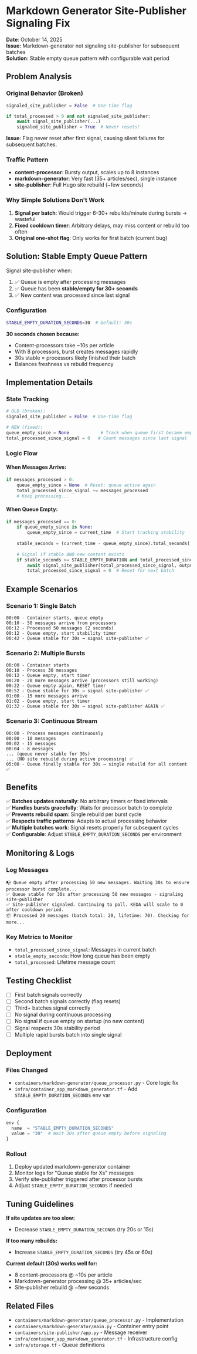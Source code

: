# Markdown Generator Site-Publisher Signaling Fix

**Date**: October 14, 2025  
**Issue**: Markdown-generator not signaling site-publisher for subsequent batches  
**Solution**: Stable empty queue pattern with configurable wait period

## Problem Analysis

### Original Behavior (Broken)
```python
signaled_site_publisher = False  # One-time flag

if total_processed > 0 and not signaled_site_publisher:
    await signal_site_publisher(...)
    signaled_site_publisher = True  # Never resets!
```

**Issue**: Flag never reset after first signal, causing silent failures for subsequent batches.

### Traffic Pattern
- **content-processor**: Bursty output, scales up to 8 instances
- **markdown-generator**: Very fast (35+ articles/sec), single instance  
- **site-publisher**: Full Hugo site rebuild (~few seconds)

### Why Simple Solutions Don't Work

1. **Signal per batch**: Would trigger 6-30+ rebuilds/minute during bursts → wasteful
2. **Fixed cooldown timer**: Arbitrary delays, may miss content or rebuild too often
3. **Original one-shot flag**: Only works for first batch (current bug)

## Solution: Stable Empty Queue Pattern

Signal site-publisher when:
1. ✅ Queue is empty after processing messages
2. ✅ Queue has been **stable/empty for 30+ seconds**
3. ✅ New content was processed since last signal

### Configuration
```bash
STABLE_EMPTY_DURATION_SECONDS=30  # Default: 30s
```

**30 seconds chosen because:**
- Content-processors take ~10s per article
- With 8 processors, burst creates messages rapidly  
- 30s stable = processors likely finished their batch
- Balances freshness vs rebuild frequency

## Implementation Details

### State Tracking
```python
# OLD (broken):
signaled_site_publisher = False  # One-time flag

# NEW (fixed):
queue_empty_since = None            # Track when queue first became empty
total_processed_since_signal = 0   # Count messages since last signal
```

### Logic Flow

#### When Messages Arrive:
```python
if messages_processed > 0:
    queue_empty_since = None  # Reset: queue active again
    total_processed_since_signal += messages_processed
    # Keep processing...
```

#### When Queue Empty:
```python
if messages_processed == 0:
    if queue_empty_since is None:
        queue_empty_since = current_time  # Start tracking stability
    
    stable_seconds = (current_time - queue_empty_since).total_seconds()
    
    # Signal if stable AND new content exists
    if stable_seconds >= STABLE_EMPTY_DURATION and total_processed_since_signal > 0:
        await signal_site_publisher(total_processed_since_signal, output_container)
        total_processed_since_signal = 0  # Reset for next batch
```

## Example Scenarios

### Scenario 1: Single Batch
```
00:00 - Container starts, queue empty
00:10 - 50 messages arrive from processors
00:12 - Processed 50 messages (2 seconds)
00:12 - Queue empty, start stability timer
00:42 - Queue stable for 30s → signal site-publisher ✅
```

### Scenario 2: Multiple Bursts
```
00:00 - Container starts
00:10 - Process 30 messages
00:12 - Queue empty, start timer
00:20 - 20 more messages arrive (processors still working)
00:22 - Queue empty again, RESET timer
00:52 - Queue stable for 30s → signal site-publisher ✅
01:00 - 15 more messages arrive
01:02 - Queue empty, start timer  
01:32 - Queue stable for 30s → signal site-publisher AGAIN ✅
```

### Scenario 3: Continuous Stream
```
00:00 - Process messages continuously
00:00 - 10 messages
00:02 - 15 messages
00:04 - 8 messages
... (queue never stable for 30s)
... (NO site rebuild during active processing) ✅
05:00 - Queue finally stable for 30s → single rebuild for all content ✅
```

## Benefits

✅ **Batches updates naturally**: No arbitrary timers or fixed intervals  
✅ **Handles bursts gracefully**: Waits for processor batch to complete  
✅ **Prevents rebuild spam**: Single rebuild per burst cycle  
✅ **Respects traffic patterns**: Adapts to actual processing behavior  
✅ **Multiple batches work**: Signal resets properly for subsequent cycles  
✅ **Configurable**: Adjust `STABLE_EMPTY_DURATION_SECONDS` per environment  

## Monitoring & Logs

### Log Messages
```
📭 Queue empty after processing 50 new messages. Waiting 30s to ensure processor burst complete...
✅ Queue stable for 30s after processing 50 new messages - signaling site-publisher
✅ Site-publisher signaled. Continuing to poll. KEDA will scale to 0 after cooldown period.
📦 Processed 20 messages (batch total: 20, lifetime: 70). Checking for more...
```

### Key Metrics to Monitor
- `total_processed_since_signal`: Messages in current batch
- `stable_empty_seconds`: How long queue has been empty
- `total_processed`: Lifetime message count

## Testing Checklist

- [ ] First batch signals correctly
- [ ] Second batch signals correctly (flag resets)
- [ ] Third+ batches signal correctly
- [ ] No signal during continuous processing
- [ ] No signal if queue empty on startup (no new content)
- [ ] Signal respects 30s stability period
- [ ] Multiple rapid bursts batch into single signal

## Deployment

### Files Changed
- `containers/markdown-generator/queue_processor.py` - Core logic fix
- `infra/container_app_markdown_generator.tf` - Add `STABLE_EMPTY_DURATION_SECONDS` env var

### Configuration
```terraform
env {
  name  = "STABLE_EMPTY_DURATION_SECONDS"
  value = "30"  # Wait 30s after queue empty before signaling
}
```

### Rollout
1. Deploy updated markdown-generator container
2. Monitor logs for "Queue stable for Xs" messages
3. Verify site-publisher triggered after processor bursts
4. Adjust `STABLE_EMPTY_DURATION_SECONDS` if needed

## Tuning Guidelines

**If site updates are too slow:**
- Decrease `STABLE_EMPTY_DURATION_SECONDS` (try 20s or 15s)

**If too many rebuilds:**
- Increase `STABLE_EMPTY_DURATION_SECONDS` (try 45s or 60s)

**Current default (30s) works well for:**
- 8 content-processors @ ~10s per article
- Markdown-generator processing @ 35+ articles/sec
- Site-publisher rebuild @ ~few seconds

## Related Files
- `containers/markdown-generator/queue_processor.py` - Implementation
- `containers/markdown-generator/main.py` - Container entry point
- `containers/site-publisher/app.py` - Message receiver
- `infra/container_app_markdown_generator.tf` - Infrastructure config
- `infra/storage.tf` - Queue definitions
